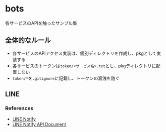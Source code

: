 # bots

各サービスのAPIを触ったサンプル集

## 全体的なルール

* 各サービスのAPIアクセス実装は、個別ディレクトリを作成し、pkgとして実装する
* 各サービスのトークンは`token/<サービス名>.txt`とし、pkgディレクトリに配置しない
* `token/*`を`.gitignore`に記載し、トークンの漏洩を防ぐ

## LINE





### References
* [LINE Notify](https://notify-bot.line.me/ja/)
* [LINE Notify API Document](https://notify-bot.line.me/doc/ja/)

